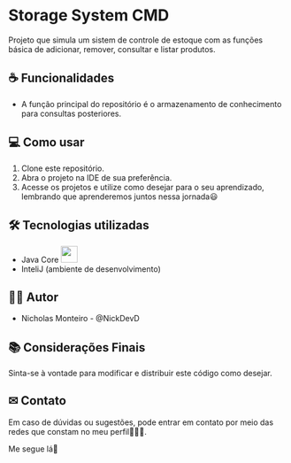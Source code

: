 # Storage System CMD

Projeto que simula um sistem de controle de estoque com as funções básica de adicionar, remover, consultar e listar produtos.

## ☕ Funcionalidades

* A função principal do repositório é o armazenamento de conhecimento para consultas posteriores.

## 💻 Como usar

1. Clone este repositório.
2. Abra o projeto na IDE de sua preferência.
3. Acesse os projetos e utilize como desejar para o seu aprendizado, lembrando que aprenderemos juntos nessa jornada😃

## 🛠 Tecnologias utilizadas

* Java Core <img width="30" height = "30" src="https://cdn.jsdelivr.net/gh/devicons/devicon@latest/icons/java/java-original-wordmark.svg" />
* InteliJ (ambiente de desenvolvimento)

## 👨‍💻 Autor

* Nicholas Monteiro - @NickDevD

## 📚 Considerações Finais

Sinta-se à vontade para modificar e distribuir este código como desejar.

## ✉ Contato

Em caso de dúvidas ou sugestões, pode entrar em contato por meio das redes que constam no meu perfil👩🏾‍💻.

Me segue lá🚀
